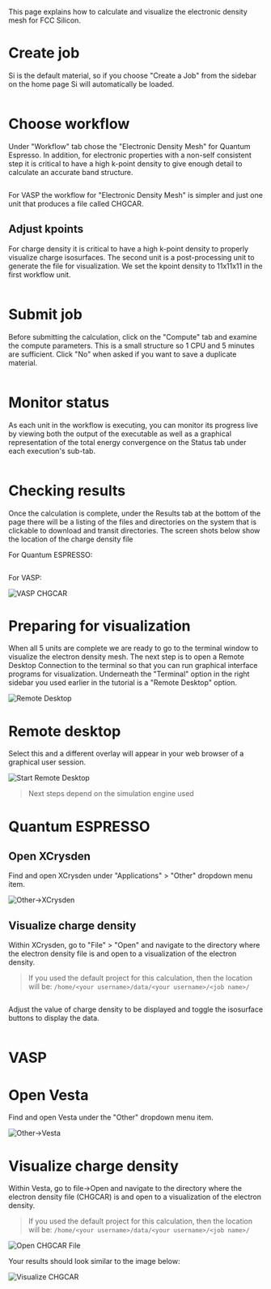 <!-- by MH -->

This page explains how to calculate and visualize the electronic density mesh for FCC Silicon.

# Create job

Si is the default material, so if you choose "Create a Job" from the sidebar on the home page Si will automatically be loaded.

<img data-gifffer="/images/BandStep1.gif" />

# Choose workflow

Under "Workflow" tab chose the "Electronic Density Mesh" for Quantum Espresso.  In addition, for electronic properties with a non-self consistent step it is critical to have a high k-point density to give enough detail to calculate an accurate band structure.

<img data-gifffer="/images/Charge1.gif" />

For VASP the workflow for "Electronic Density Mesh" is simpler and just one unit that produces a file called CHGCAR.

## Adjust kpoints

For charge density it is critical to have a high k-point density to properly visualize charge isosurfaces.  The second unit is a post-processing unit to generate the file for visualization. We set the kpoint density to 11x11x11 in the first workflow unit.

<img data-gifffer="/images/Charge2.gif" />

# Submit job

Before submitting the calculation, click on the "Compute" tab and examine the compute parameters.  This is a small structure so 1 CPU and 5 minutes are sufficient.  Click "No" when asked if you want to save a duplicate material.

<img data-gifffer="/images/Charge3.gif" />

# Monitor status

As each unit in the workflow is executing, you can monitor its progress live by viewing both the output of the executable as well as a graphical representation of the total energy convergence on the Status tab under each execution's sub-tab.

<img data-gifffer="/images/Charge4.gif" />

# Checking results

Once the calculation is complete, under the Results tab at the bottom of the page there will be a listing of the files and directories on the system that is clickable to download and transit directories.  The screen shots below show the location of the charge density file

For Quantum ESPRESSO:

<img data-gifffer="/images/Charge5.gif" />

For VASP:

![VASP CHGCAR](../images/CHGCARFile.png "VASP CHGCAR")


# Preparing for visualization

When all 5 units are complete we are ready to go to the terminal window to visualize the electron density mesh.  The next step is to open a Remote Desktop Connection to the terminal so that you can run graphical interface programs for visualization.  Underneath the "Terminal" option in the right sidebar you used earlier in the tutorial is a "Remote Desktop" option.

![Remote Desktop](../images/ChooseRemoteDesktop.png "Remote Desktop")

# Remote desktop

Select this and a different overlay will appear in your web browser of a graphical user session.

![Start Remote Desktop](../images/StartRemoteDesktop.png "Start Remote Desktop")

> Next steps depend on the simulation engine used

# Quantum ESPRESSO

## Open XCrysden

Find and open XCrysden under "Applications" > "Other" dropdown menu item.

![Other->XCrysden](../images/RemoteDesktopApps.png "Other->XCrysden")

## Visualize charge density

Within XCrysden, go to "File" > "Open" and navigate to the directory where the electron density file is and open to a visualization of the electron density.

> If you used the default project for this calculation, then the location will be: `/home/<your username>/data/<your username>/<job name>/`

<img data-gifffer="/images/Charge6.gif" />

Adjust the value of charge density to be displayed and toggle the isosurface buttons to display the data.

<img data-gifffer="/images/Charge7.gif" />

# VASP

# Open Vesta

Find and open Vesta under the "Other" dropdown menu item.

![Other->Vesta](../images/RemoteDesktopApps.png "Other->Vesta")

# Visualize charge density

Within Vesta, go to file->Open and navigate to the directory where the electron density file (CHGCAR) is and open to a visualization of the electron density.

> If you used the default project for this calculation, then the location will be: `/home/<your username>/data/<your username>/<job name>/`


![Open CHGCAR File](../images/VESTAOpenCHGCAR.png "Open CHGCAR File")

Your results should look similar to the image below:

![Visualize CHGCAR](../images/VESTACHGCAR.png "Visualize CHGCAR")
